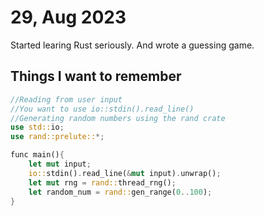 # 29, Aug 2023
Started learing Rust seriously. And wrote a guessing game.
## Things I want to remember
```rs
//Reading from user input
//You want to use io::stdin().read_line()
//Generating random numbers using the rand crate
use std::io;
use rand::prelute::*;

func main(){
    let mut input;
    io::stdin().read_line(&mut input).unwrap();
    let mut rng = rand::thread_rng();
    let random_num = rand::gen_range(0..100);
}
```
